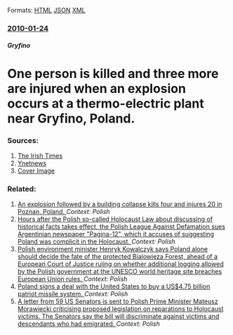 
Formats: [HTML](/news/2010/01/24/one-person-is-killed-and-three-more-are-injured-when-an-explosion-occurs-at-a-thermo-electric-plant-near-gryfino-poland.html)  [JSON](/news/2010/01/24/one-person-is-killed-and-three-more-are-injured-when-an-explosion-occurs-at-a-thermo-electric-plant-near-gryfino-poland.json)  [XML](/news/2010/01/24/one-person-is-killed-and-three-more-are-injured-when-an-explosion-occurs-at-a-thermo-electric-plant-near-gryfino-poland.xml)  

### [2010-01-24](/news/2010/01/24/index.md)

##### Gryfino
# One person is killed and three more are injured when an explosion occurs at a thermo-electric plant near Gryfino, Poland. 




### Sources:

1. [The Irish Times](http://www.irishtimes.com/newspaper/breaking/2010/0124/breaking28.htm)
2. [Ynetnews](http://www.ynetnews.com/articles/0,7340,L-3838886,00.html)
2. [Cover Image](http://www.ynetnews.com/images/default_EynetLogo200_200.jpg)

### Related:

1. [An explosion followed by a building collapse kills four and injures 20 in Poznan, Poland. ](/news/2018/03/4/an-explosion-followed-by-a-building-collapse-kills-four-and-injures-20-in-poznan-poland.md) _Context: Polish_
2. [Hours after the Polish so-called Holocaust Law about discussing of historical facts takes effect, the Polish League Against Defamation sues Argentinian newspaper "Pagina-12", which it accuses of suggesting Poland was complicit in the Holocaust. ](/news/2018/03/3/hours-after-the-polish-so-called-holocaust-law-about-discussing-of-historical-facts-takes-effect-the-polish-league-against-defamation-sues.md) _Context: Polish_
3. [Polish environment minister Henryk Kowalczyk says Poland alone should decide the fate of the protected Bialowieza Forest, ahead of a European Court of Justice ruling on whether additional logging allowed by the Polish government at the UNESCO world heritage site breaches European Union rules. ](/news/2018/03/28/polish-environment-minister-henryk-kowalczyk-says-poland-alone-should-decide-the-fate-of-the-protected-biaaowiea1-4a-forest-ahead-of-a-europ.md) _Context: Polish_
4. [Poland signs a deal with the United States to buy a US$4.75 billion patriot missile system. ](/news/2018/03/28/poland-signs-a-deal-with-the-united-states-to-buy-a-us-4-75-billion-patriot-missile-system.md) _Context: Polish_
5. [A letter from 59 US Senators is sent to Polish Prime Minister Mateusz Morawiecki criticising proposed legislation on reparations to Holocaust victims. The Senators say the bill will discriminate against victims and descendants who had emigrated. ](/news/2018/03/26/a-letter-from-59-us-senators-is-sent-to-polish-prime-minister-mateusz-morawiecki-criticising-proposed-legislation-on-reparations-to-holocaus.md) _Context: Polish_
